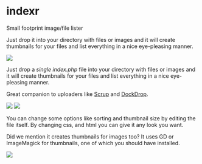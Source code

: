indexr
======

Small footprint image/file lister

Just drop it into your directory with files or images and it will create thumbnails for your files and list everything in a nice eye-pleasing manner.

![](http://firedev.com/images/indexrView.png)

Just drop a _single_ *index.php* file into your directory with files or images and it will create thumbnails for your files and list everything in a nice eye-pleasing manner.

Great companion to uploaders like [Scrup](http://github.com/rsms/scrup) and [DockDrop](http://dockdropx.com).

[![](http://firedev.com/images/dockdropLogo.png)](http://github.com/rsms/scrup)
[![](http://firedev.com/images/scrupLogo.png)](http://github.com/rsms/scrup)

You can change some options like sorting and thumbnail size by editing the file itself. By changing css, and  html you can give it any look you want.

Did we mention it creates thumbnails for images too? It uses GD or ImageMagick for thumbnails, one of which you should have installed.


![](http://firedev.com/images/indexrList.png)

